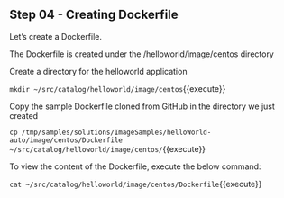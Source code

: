 
## Step 04 - Creating Dockerfile

Let’s create a Dockerfile. 

The Dockerfile is created under the /helloworld/image/centos directory

Create a directory for the helloworld application

`mkdir ~/src/catalog/helloworld/image/centos`{{execute}}

Copy the sample Dockerfile cloned from GitHub in the directory we just created

`cp /tmp/samples/solutions/ImageSamples/helloWorld-auto/image/centos/Dockerfile  ~/src/catalog/helloworld/image/centos/`{{execute}}

To view the content of the Dockerfile, execute the below command:

`cat ~/src/catalog/helloworld/image/centos/Dockerfile`{{execute}}
